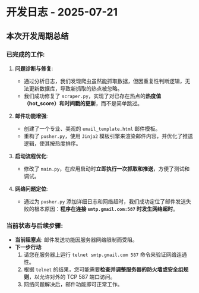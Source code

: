 # 开发日志 - 2025-07-21

## 本次开发周期总结

### 已完成的工作:

1.  **问题诊断与修复**:
    *   通过分析日志，我们发现爬虫虽然能抓取数据，但因重复性判断逻辑，无法更新数据库，导致新抓取的热点被忽略。
    *   我们成功修复了 `scraper.py`，实现了对已存在热点的**热度值（hot_score）和时间戳的更新**，而不是简单跳过。

2.  **邮件功能增强**:
    *   创建了一个专业、美观的 `email_template.html` 邮件模板。
    *   重构了 `pusher.py`，使用 `Jinja2` 模板引擎来渲染邮件内容，并优化了推送逻辑，使其按热度排序。

3.  **启动流程优化**:
    *   修改了 `main.py`，在应用启动时**立即执行一次抓取和推送**，方便了测试和调试。

4.  **网络问题定位**:
    *   通过为 `pusher.py` 添加详细日志和网络超时，我们成功定位了邮件发送失败的根本原因：**程序在连接 `smtp.gmail.com:587` 时发生网络超时**。

### 当前状态与后续步骤:

*   **当前阻塞点**: 邮件发送功能因服务器网络限制而受阻。
*   **下一步行动**:
    1.  请您在服务器上运行 `telnet smtp.gmail.com 587` 命令来验证网络连通性。
    2.  根据 `telnet` 的结果，您可能需要**检查并调整服务器的防火墙或安全组规则**，以允许对外的 TCP 587 端口访问。
    3.  网络问题解决后，邮件功能即可正常工作。
